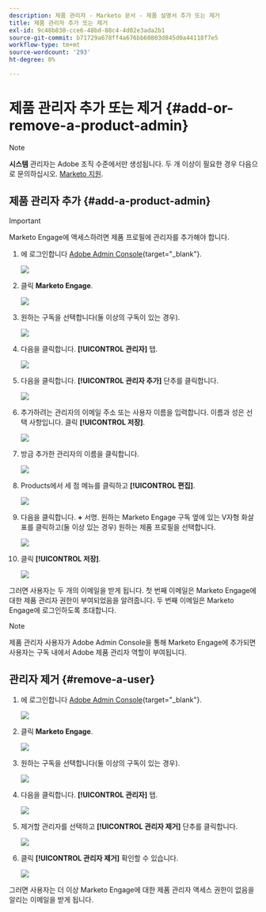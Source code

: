 ```yaml
---
description: 제품 관리자 - Marketo 문서 - 제품 설명서 추가 또는 제거
title: 제품 관리자 추가 또는 제거
exl-id: 9c48b830-cce6-48bd-88c4-4d02e3ada2b1
source-git-commit: b71729a678ff4a676bb60803d845d0a44118f7e5
workflow-type: tm+mt
source-wordcount: '293'
ht-degree: 0%

---
```


# 제품 관리자 추가 또는 제거 {#add-or-remove-a-product-admin}

>[!NOTE]
>
>**시스템** 관리자는 Adobe 조직 수준에서만 생성됩니다. 두 개 이상이 필요한 경우 다음으로 문의하십시오. [Marketo 지원](https://nation.marketo.com/t5/support/ct-p/Support).

## 제품 관리자 추가 {#add-a-product-admin}

>[!IMPORTANT]
>
>Marketo Engage에 액세스하려면 제품 프로필에 관리자를 추가해야 합니다.

1. 에 로그인합니다 [Adobe Admin Console](https://adminconsole.adobe.com/){target="_blank"}.

   ![](assets/add-or-remove-a-product-admin-1.png)

1. 클릭 **Marketo Engage**.

   ![](assets/add-or-remove-a-product-admin-2.png)

1. 원하는 구독을 선택합니다(둘 이상의 구독이 있는 경우).

   ![](assets/add-or-remove-a-product-admin-3.png)

1. 다음을 클릭합니다. **[!UICONTROL 관리자]** 탭.

   ![](assets/add-or-remove-a-product-admin-4.png)

1. 다음을 클릭합니다. **[!UICONTROL 관리자 추가]** 단추를 클릭합니다.

   ![](assets/add-or-remove-a-product-admin-5.png)

1. 추가하려는 관리자의 이메일 주소 또는 사용자 이름을 입력합니다. 이름과 성은 선택 사항입니다. 클릭 **[!UICONTROL 저장]**.

   ![](assets/add-or-remove-a-product-admin-6.png)

1. 방금 추가한 관리자의 이름을 클릭합니다.

   ![](assets/add-or-remove-a-product-admin-7.png)

1. Products에서 세 점 메뉴를 클릭하고 **[!UICONTROL 편집]**.

   ![](assets/add-or-remove-a-product-admin-8.png)

1. 다음을 클릭합니다. **+** 서명. 원하는 Marketo Engage 구독 옆에 있는 V자형 화살표를 클릭하고(둘 이상 있는 경우) 원하는 제품 프로필을 선택합니다.

   ![](assets/add-or-remove-a-product-admin-9.png)

1. 클릭 **[!UICONTROL 저장]**.

   ![](assets/add-or-remove-a-product-admin-10.png)

그러면 사용자는 두 개의 이메일을 받게 됩니다. 첫 번째 이메일은 Marketo Engage에 대한 제품 관리자 권한이 부여되었음을 알려줍니다. 두 번째 이메일은 Marketo Engage에 로그인하도록 초대합니다.

>[!NOTE]
>
>제품 관리자 사용자가 Adobe Admin Console을 통해 Marketo Engage에 추가되면 사용자는 구독 내에서 Adobe 제품 관리자 역할이 부여됩니다.

## 관리자 제거 {#remove-a-user}

1. 에 로그인합니다 [Adobe Admin Console](https://adminconsole.adobe.com/){target="_blank"}.

   ![](assets/add-or-remove-a-product-admin-11.png)

1. 클릭 **Marketo Engage**.

   ![](assets/add-or-remove-a-product-admin-12.png)

1. 원하는 구독을 선택합니다(둘 이상의 구독이 있는 경우).

   ![](assets/add-or-remove-a-product-admin-13.png)

1. 다음을 클릭합니다. **[!UICONTROL 관리자]** 탭.

   ![](assets/add-or-remove-a-product-admin-14.png)

1. 제거할 관리자를 선택하고 **[!UICONTROL 관리자 제거]** 단추를 클릭합니다.

   ![](assets/add-or-remove-a-product-admin-15.png)

1. 클릭 **[!UICONTROL 관리자 제거]** 확인할 수 있습니다.

   ![](assets/add-or-remove-a-product-admin-16.png)

그러면 사용자는 더 이상 Marketo Engage에 대한 제품 관리자 액세스 권한이 없음을 알리는 이메일을 받게 됩니다.
